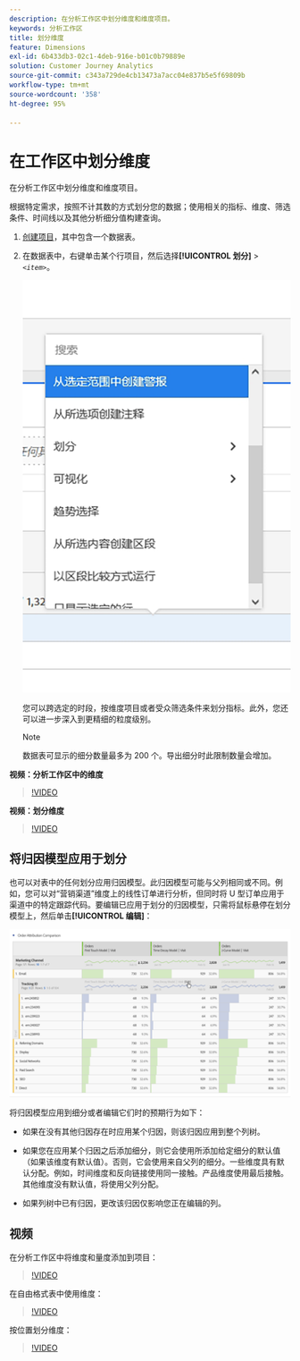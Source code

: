 ```yaml
---
description: 在分析工作区中划分维度和维度项目。
keywords: 分析工作区
title: 划分维度
feature: Dimensions
exl-id: 6b433db3-02c1-4deb-916e-b01c0b79889e
solution: Customer Journey Analytics
source-git-commit: c343a729de4cb13473a7acc04e837b5e5f69809b
workflow-type: tm+mt
source-wordcount: '358'
ht-degree: 95%

---
```


# 在工作区中划分维度

在分析工作区中划分维度和维度项目。

根据特定需求，按照不计其数的方式划分您的数据；使用相关的指标、维度、筛选条件、时间线以及其他分析细分值构建查询。

1. [创建项目](/help/analysis-workspace/home.md)，其中包含一个数据表。
1. 在数据表中，右键单击某个行项目，然后选择&#x200B;**[!UICONTROL 划分]** > *`<item>`*。

   ![步骤结果显示“从选定范围中创建警报”。](assets/fa_data_table_actions.png)

   您可以跨选定的时段，按维度项目或者受众筛选条件来划分指标。此外，您还可以进一步深入到更精细的粒度级别。

   >[!NOTE]
   >
   >数据表可显示的细分数量最多为 200 个。导出细分时此限制数量会增加。

**视频：分析工作区中的维度**

>[!VIDEO](https://video.tv.adobe.com/v/23971)

**视频：划分维度**

>[!VIDEO](https://video.tv.adobe.com/v/23969)

## 将归因模型应用于划分

也可以对表中的任何划分应用归因模型。此归因模型可能与父列相同或不同。例如，您可以对“营销渠道”维度上的线性订单进行分析，但同时将 U 型订单应用于渠道中的特定跟踪代码。要编辑已应用于划分的归因模型，只需将鼠标悬停在划分模型上，然后单击&#x200B;**[!UICONTROL 编辑]**：

![显示划分设置的订单归因比较](assets/breakdown_settings.png)

将归因模型应用到细分或者编辑它们时的预期行为如下：

* 如果在没有其他归因存在时应用某个归因，则该归因应用到整个列树。

* 如果您在应用某个归因之后添加细分，则它会使用所添加给定细分的默认值（如果该维度有默认值）。否则，它会使用来自父列的细分。一些维度具有默认分配。例如，时间维度和反向链接使用同一接触。产品维度使用最后接触。其他维度没有默认值，将使用父列分配。

* 如果列树中已有归因，更改该归因仅影响您正在编辑的列。

## 视频

在分析工作区中将维度和量度添加到项目：

>[!VIDEO](https://video.tv.adobe.com/v/30606)

在自由格式表中使用维度：

>[!VIDEO](https://video.tv.adobe.com/v/40179)

按位置划分维度：

>[!VIDEO](https://video.tv.adobe.com/v/24033)
